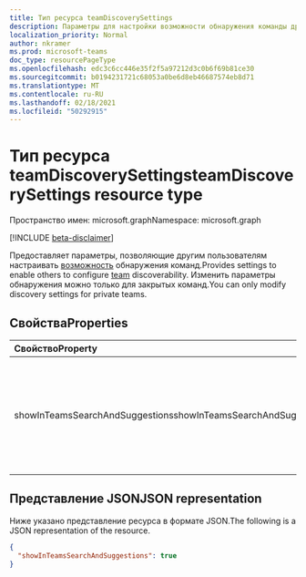 ```yaml
---
title: Тип ресурса teamDiscoverySettings
description: Параметры для настройки возможности обнаружения команды другими пользователями.
localization_priority: Normal
author: nkramer
ms.prod: microsoft-teams
doc_type: resourcePageType
ms.openlocfilehash: edc3c6cc446e35f2f5a97212d3c0b6f69b81ce30
ms.sourcegitcommit: b0194231721c68053a0be6d8eb46687574eb8d71
ms.translationtype: MT
ms.contentlocale: ru-RU
ms.lasthandoff: 02/18/2021
ms.locfileid: "50292915"
---
```

# <a name="teamdiscoverysettings-resource-type"></a><span data-ttu-id="a8695-103">Тип ресурса teamDiscoverySettings</span><span class="sxs-lookup"><span data-stu-id="a8695-103">teamDiscoverySettings resource type</span></span>

<span data-ttu-id="a8695-104">Пространство имен: microsoft.graph</span><span class="sxs-lookup"><span data-stu-id="a8695-104">Namespace: microsoft.graph</span></span>

[!INCLUDE [beta-disclaimer](../../includes/beta-disclaimer.md)]

<span data-ttu-id="a8695-105">Предоставляет параметры, позволяющие другим пользователям настраивать [возможность](team.md) обнаружения команд.</span><span class="sxs-lookup"><span data-stu-id="a8695-105">Provides settings to enable others to configure [team](team.md) discoverability.</span></span> <span data-ttu-id="a8695-106">Изменить параметры обнаружения можно только для закрытых команд.</span><span class="sxs-lookup"><span data-stu-id="a8695-106">You can only modify discovery settings for private teams.</span></span>

## <a name="properties"></a><span data-ttu-id="a8695-107">Свойства</span><span class="sxs-lookup"><span data-stu-id="a8695-107">Properties</span></span>
| <span data-ttu-id="a8695-108">Свойство</span><span class="sxs-lookup"><span data-stu-id="a8695-108">Property</span></span>     | <span data-ttu-id="a8695-109">Тип</span><span class="sxs-lookup"><span data-stu-id="a8695-109">Type</span></span>   |<span data-ttu-id="a8695-110">Описание</span><span class="sxs-lookup"><span data-stu-id="a8695-110">Description</span></span>|
|:---------------|:--------|:----------|
|<span data-ttu-id="a8695-111">showInTeamsSearchAndSuggestions</span><span class="sxs-lookup"><span data-stu-id="a8695-111">showInTeamsSearchAndSuggestions</span></span>|<span data-ttu-id="a8695-112">Логический</span><span class="sxs-lookup"><span data-stu-id="a8695-112">Boolean</span></span>|<span data-ttu-id="a8695-113">Если за установлено true, команда будет видна с помощью поиска и предложений из клиента Teams.</span><span class="sxs-lookup"><span data-stu-id="a8695-113">If set to true, the team is visible via search and suggestions from the Teams client.</span></span>|

## <a name="json-representation"></a><span data-ttu-id="a8695-114">Представление JSON</span><span class="sxs-lookup"><span data-stu-id="a8695-114">JSON representation</span></span>

<span data-ttu-id="a8695-115">Ниже указано представление ресурса в формате JSON.</span><span class="sxs-lookup"><span data-stu-id="a8695-115">The following is a JSON representation of the resource.</span></span>

<!-- {
  "blockType": "resource",
  "@odata.type": "microsoft.graph.teamDiscoverySettings"
}-->

```json
{
  "showInTeamsSearchAndSuggestions": true
}
```

<!-- uuid: f1d42106-0b3d-4930-9f19-d76f4e03b36b
2015-10-25 14:57:30 UTC -->
<!-- {
  "type": "#page.annotation",
  "description": "team's discoverySettings resource",
  "keywords": "",
  "section": "documentation",
  "tocPath": "",
  "suppressions": [
  ]
}-->


